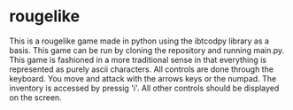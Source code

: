 # rougelike

This is a rougelike game made in python using the ibtcodpy library as a basis.  This game can be run by cloning the repository and running main.py.  This game is fashioned in a more traditional sense in that everything is represented as purely ascii characters.  All controls are done through the keyboard.   You move and attack with the arrows keys or the numpad.  The inventory is accessed by pressig 'i'.  All other controls should be displayed on the screen.
